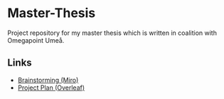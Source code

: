 # Master-Thesis
Project repository for my master thesis which is written in coalition with Omegapoint Umeå. 

## Links
- [Brainstorming (Miro)](https://miro.com/app/board/o9J_lYg-c6A=/)
- [Project Plan (Overleaf)](https://www.overleaf.com/read/npvmjcdpqjzv)

